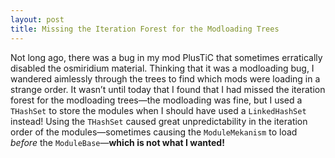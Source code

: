 ```yaml
---
layout: post
title: Missing the Iteration Forest for the Modloading Trees
---
```

Not long ago, there was a bug in my mod PlusTiC that sometimes erratically disabled the osmiridium material. Thinking that it
was a modloading bug, I wandered aimlessly through the trees to find which mods were loading in a strange order. It wasn’t until
today that I found that I had missed the iteration forest for the modloading trees—the modloading was fine, but I used a `THashSet` to store the modules
when I should have used a `LinkedHashSet` instead! Using the `THashSet` caused great unpredictability in the iteration order
of the modules—sometimes causing the `ModuleMekanism` to load *before* the `ModuleBase`—**which is not what I wanted!**
